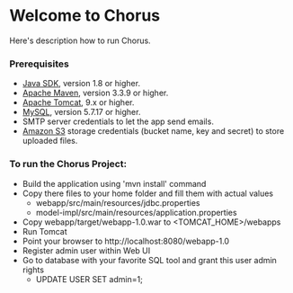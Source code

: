 # Welcome to Chorus

Here's description how to run Chorus.

### Prerequisites

 * [Java SDK](http://www.oracle.com/technetwork/java/javase/downloads/index.html), version 1.8 or higher.
 * [Apache Maven](http://maven.apache.org), version 3.3.9 or higher.
 * [Apache Tomcat](http://tomcat.apache.org/download-90.cgi), 9.x or higher.
 * [MySQL](http://www.mysql.com), version 5.7.17 or higher.
 * SMTP server credentials to let the app send emails.
 * [Amazon S3](http://aws.amazon.com/s3/) storage credentials (bucket name, key and secret) to store uploaded files.

### To run the Chorus Project:

 * Build the application using 'mvn install' command
 * Copy there files to your home folder and fill them with actual values
   - webapp/src/main/resources/jdbc.properties
   - model-impl/src/main/resources/application.properties
 * Copy webapp/target/webapp-1.0.war to <TOMCAT_HOME>/webapps
 * Run Tomcat
 * Point your browser to http://localhost:8080/webapp-1.0
 * Register admin user within Web UI
 * Go to database with your favorite SQL tool and grant this user admin rights
   - UPDATE USER SET admin=1;

